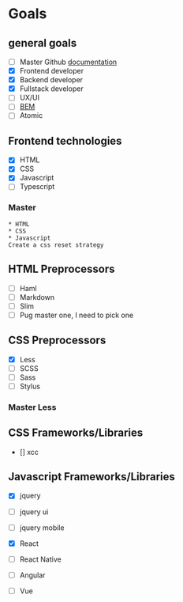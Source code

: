# Goals
  ## general goals
  - [ ] Master Github [documentation](https://github.com/adam-p/markdown-here/wiki/Markdown-Cheatsheet) 
  - [x] Frontend developer
  - [x] Backend developer
  - [x] Fullstack developer 
  - [ ] UX/UI
  - [ ] [BEM](https://medium.freecodecamp.org/css-naming-conventions-that-will-save-you-hours-of-debugging-35cea737d849)
  - [ ] Atomic
  
 ## Frontend technologies
  - [x] HTML
  - [x] CSS
  - [x] Javascript
  - [ ] Typescript
  ### Master 
    * HTML
    * CSS
    * Javascript
    Create a css reset strategy
  
 ## HTML Preprocessors
  - [ ] Haml
  - [ ] Markdown
  - [ ] Slim
  - [ ] Pug
  master one, I need to pick one
 
 ## CSS Preprocessors
  - [x] Less
  - [ ] SCSS
  - [ ] Sass
  - [ ] Stylus
  ### Master Less
  
 ## CSS Frameworks/Libraries
  - [] xcc
 
 ## Javascript Frameworks/Libraries
  - [x] jquery
  - [ ] jquery ui
  - [ ] jquery mobile
  - [x] React
  - [ ] React Native
  - [ ] Angular
  - [ ] Vue
  
